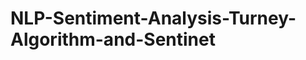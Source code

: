 NLP-Sentiment-Analysis-Turney-Algorithm-and-Sentinet
====================================================
